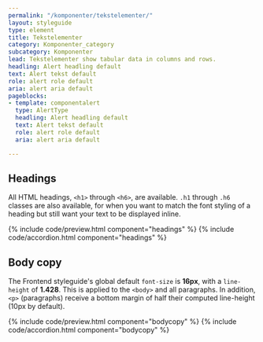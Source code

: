 ```yaml
---
permalink: "/komponenter/tekstelementer/"
layout: styleguide
type: element
title: Tekstelementer
category: Komponenter_category
subcategory: Komponenter
lead: Tekstelementer show tabular data in columns and rows.
headling: Alert headling default
text: Alert tekst default
role: alert role default
aria: alert aria default
pageblocks:
- template: componentalert
  type: AlertType
  headling: Alert headling default
  text: Alert tekst default
  role: alert role default
  aria: alert aria default

---
```

## Headings

<p>All HTML headings, <code>&lt;h1&gt;</code> through <code>&lt;h6&gt;</code>, are available. <code>.h1</code> through <code>.h6</code> classes are also available, for when you want to match the font styling of a heading but still want your text to be displayed inline.</p>

{% include code/preview.html component="headings" %}
{% include code/accordion.html component="headings" %}

## Body copy

<p>The Frontend styleguide's global default <code>font-size</code> is <strong>16px</strong>, with a <code>line-height</code> of <strong>1.428</strong>. This is applied to the <code>&lt;body&gt;</code> and all paragraphs. In addition, <code>&lt;p&gt;</code> (paragraphs) receive a bottom margin of half their computed line-height (10px by default).</p>

{% include code/preview.html component="bodycopy" %}
{% include code/accordion.html component="bodycopy" %}
